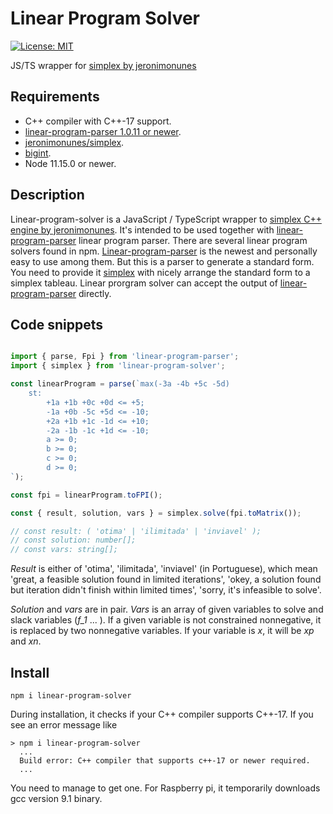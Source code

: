 # Linear Program Solver

<!--
[![npm version](https://badge.fury.io/js/raspi-pca9685-pwm.svg)](https://badge.fury.io/js/raspi-pca9685-pwm)
[![Build Status](https://travis-ci.org/kchinzei/raspi-pca9685-pwm.svg?branch=fakemorph)](https://travis-ci.org/kchinzei/raspi-pca9685-pwm)
[![Coverage Status](https://coveralls.io/repos/github/kchinzei/raspi-pca9685-pwm/badge.svg?branch=fakemorph)](https://coveralls.io/github/kchinzei/raspi-pca9685-pwm?branch=fakemorph)
-->
[![License: MIT](https://img.shields.io/badge/License-MIT-yellow.svg)](https://opensource.org/licenses/MIT)

JS/TS wrapper for [simplex by jeronimonunes](https://github.com/jeronimonunes/simplex)

## Requirements

- C++ compiler with C++-17 support.
- [linear-program-parser 1.0.11 or newer](https://www.npmjs.com/package/linear-program-parser).
- [jeronimonunes/simplex](https://github.com/jeronimonunes/simplex).
- [bigint](https://github.com/jeronimonunes/bigint).
- Node 11.15.0 or newer.

## Description

Linear-program-solver is a JavaScript / TypeScript wrapper to [simplex C++ engine by jeronimonunes](https://github.com/jeronimonunes/simplex).
It's intended to be used together with [linear-program-parser](https://www.npmjs.com/package/linear-program-parser) linear program parser.
There are several linear program solvers found in npm.
[Linear-program-parser](https://www.npmjs.com/package/linear-program-parser) is the newest and personally easy to use among them.
But this is a parser to generate a standard form.
You need to provide it [simplex](https://github.com/jeronimonunes/simplex) with nicely arrange the standard form to a simplex tableau.
Linear prorgram solver can accept the output of [linear-program-parser](https://www.npmjs.com/package/linear-program-parser) directly.

## Code snippets

```TypeScript

import { parse, Fpi } from 'linear-program-parser';
import { simplex } from 'linear-program-solver';

const linearProgram = parse(`max(-3a -4b +5c -5d)
    st:
        +1a +1b +0c +0d <= +5;
        -1a +0b -5c +5d <= -10;
        +2a +1b +1c -1d <= +10;
        -2a -1b -1c +1d <= -10;
        a >= 0;
        b >= 0;
        c >= 0;
        d >= 0;
`);

const fpi = linearProgram.toFPI();

const { result, solution, vars } = simplex.solve(fpi.toMatrix());

// const result: ( 'otima' | 'ilimitada' | 'inviavel' );
// const solution: number[];
// const vars: string[];
```

*Result* is either of 'otima', 'ilimitada', 'inviavel' (in Portuguese), which mean 'great, a feasible solution found in limited iterations', 'okey, a solution found but iteration didn't finish within limited times', 'sorry, it's infeasible to solve'.

*Solution* and *vars* are in pair. *Vars* is an array of given variables to solve and slack variables (*f_1* ... ). If a given variable is not constrained nonnegative, it is replaced by two nonnegative variables. If your variable is *x*, it will be *xp* and *xn*.

## Install

```Shell
npm i linear-program-solver
```

During installation, it checks if your C++ compiler supports C++-17.
If you see an error message like


```Shell
> npm i linear-program-solver
  ...
  Build error: C++ compiler that supports c++-17 or newer required.
  ...
```

You need to manage to get one. For Raspberry pi, it temporarily downloads gcc version 9.1 binary.
